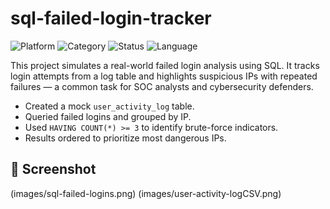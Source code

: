 ﻿# sql-failed-login-tracker

![Platform](https://img.shields.io/badge/Platform-SQL-lightgrey)
![Category](https://img.shields.io/badge/Category-Cybersecurity-blue)
![Status](https://img.shields.io/badge/Status-Complete-brightgreen)
![Language](https://img.shields.io/badge/Language-SQL-yellow)

This project simulates a real-world failed login analysis using SQL. It tracks login attempts from a log table and highlights suspicious IPs with repeated failures — a common task for SOC analysts and cybersecurity defenders.

- Created a mock `user_activity_log` table.
- Queried failed logins and grouped by IP.
- Used `HAVING COUNT(*) >= 3` to identify brute-force indicators.
- Results ordered to prioritize most dangerous IPs.

## 📸 Screenshot
(images/sql-failed-logins.png)
(images/user-activity-logCSV.png)
